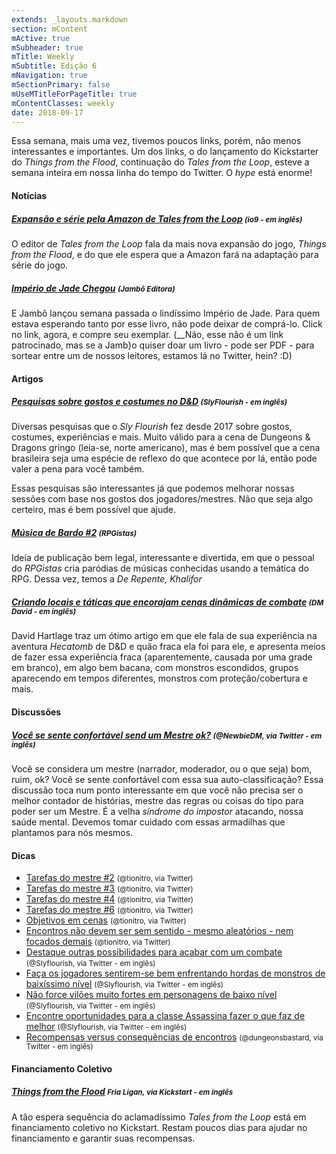 ```yaml
---
extends: _layouts.markdown
section: mContent
mActive: true
mSubheader: true
mTitle: Weekly
mSubtitle: Edição 6
mNavigation: true
mSectionPrimary: false
mUseMTitleForPageTitle: true
mContentClasses: weekly
date: 2018-09-17
---
```


Essa semana, mais uma vez, tivemos poucos links, porém, não menos interessantes e importantes. Um dos links, o do lançamento do Kickstarter do *Things from the Flood*, continuação do *Tales from the Loop*, esteve a semana inteira em nossa linha do tempo do Twitter. O *hype* está enorme!

#### Notícias

##### [Expansão e série pela Amazon de Tales from the Loop] <small>(io9 - em inglês)</small>
O editor de *Tales from the Loop* fala da mais nova expansão do jogo, *Things from the Flood*, e do que ele espera que a Amazon fará na adaptação para série do jogo.

##### [Império de Jade Chegou] <small>(Jambô Editora)</small>
E Jambô lançou semana passada o lindíssimo Império de Jade. Para quem estava esperando tanto por esse livro, não pode deixar de comprá-lo. Click no link, agora, e compre seu exemplar. (__Não, esse não é um link patrocinado, mas se a Jamb}o quiser doar um livro - pode ser PDF - para sortear entre um de nossos leitores, estamos lá no Twitter, hein? :D)

#### Artigos

##### [Pesquisas sobre gostos e costumes no D&D] <small>(SlyFlourish - em inglês)</small>
Diversas pesquisas que o *Sly Flourish* fez desde 2017 sobre gostos, costumes, experiências e mais. Muito válido para a cena de Dungeons & Dragons gringo (leia-se, norte americano), mas é bem possível que a cena brasileira seja uma espécie de reflexo do que acontece por lá, então pode valer a pena para você também.

Essas pesquisas são interessantes já que podemos melhorar nossas sessões com base nos gostos dos jogadores/mestres. Não que seja algo certeiro, mas é bem possível que ajude.

##### [Música de Bardo #2] <small>(RPGistas)</small>
Ideia de publicação bem legal, interessante e divertida, em que o pessoal do *RPGistas* cria paródias de músicas conhecidas usando a temática do RPG. Dessa vez, temos a *De Repente, Khalifor* 

##### [Criando locais e táticas que encorajam cenas dinâmicas de combate] <small>(DM David - em inglês)</small>
David Hartlage traz um ótimo artigo em que ele fala de sua experiência na aventura *Hecatomb* de D&D e quão fraca ela foi para ele, e apresenta meios de fazer essa experiência fraca (aparentemente, causada por uma grade em branco), em algo bem bacana, com monstros escondidos, grupos aparecendo em tempos diferentes, monstros com proteção/cobertura e mais.

#### Discussões

##### [Você se sente confortável send um Mestre ok?] <small>(@NewbieDM, via Twitter - em inglês)</small>
Você se considera um mestre (narrador, moderador, ou o que seja) bom, ruim, ok? Você se sente confortável com essa sua auto-classificação? Essa discussão toca num ponto interessante em que você não precisa ser o melhor contador de histórias, mestre das regras ou coisas do tipo para poder ser um Mestre. É a velha *síndrome do impostor* atacando, nossa saúde mental. Devemos tomar cuidado com essas armadilhas que plantamos para nós mesmos.

#### Dicas

- [Tarefas do mestre #2] <small>(@tionitro, via Twitter)</small>
- [Tarefas do mestre #3] <small>(@tionitro, via Twitter)</small>
- [Tarefas do mestre #4] <small>(@tionitro, via Twitter)</small>
- [Tarefas do mestre #6] <small>(@tionitro, via Twitter)</small>
- [Objetivos em cenas] <small>(@tionitro, via Twitter)</small>
- [Encontros não devem ser sem sentido - mesmo aleatórios - nem focados demais] <small>(@tionitro, via Twitter)</small>
- [Destaque outras possibilidades para acabar com um combate] <small>(@Slyflourish, via Twitter - em inglês)</small>
- [Faça os jogadores sentirem-se bem enfrentando hordas de monstros de baixíssimo nível] <small>(@Slyflourish, via Twitter - em inglês)</small>
- [Não force vilões muito fortes em personagens de baixo nível] <small>(@Slyflourish, via Twitter - em inglês)</small>
- [Encontre oportunidades para a classe Assassina fazer o que faz de melhor] <small>(@Slyflourish, via Twitter - em inglês)</small>
- [Recompensas versus consequências de encontros] <small>(@dungeonsbastard, via Twitter - em inglês)</small>

#### Financiamento Coletivo

##### [Things from the Flood] <small>Fria Ligan, via Kickstart - em inglês</small>
A tão espera sequência do aclamadíssimo *Tales from the Loop* está em financiamento coletivo no Kickstart. Restam poucos dias para ajudar no financiamento e garantir suas recompensas.

[Tarefas do mestre #2]: https://twitter.com/tionitro/status/1041493381929680899
[Tarefas do mestre #3]: https://twitter.com/tionitro/status/1041860225941336065
[Tarefas do mestre #4]: https://twitter.com/tionitro/status/1042213467174920192
[Tarefas do mestre #6]: https://twitter.com/tionitro/status/1043516057850396673
[Objetivos em cenas]: https://twitter.com/tionitro/status/1043978708762193920
[Encontros não devem ser sem sentido - mesmo aleatórios - nem focados demais]: https://twitter.com/SlyFlourish/status/1041705919606865920
[Destaque outras possibilidades para acabar com um combate]: https://twitter.com/SlyFlourish/status/1042084713635237894
[Faça os jogadores sentirem-se bem enfrentando hordas de monstros de baixíssimo nível]: https://twitter.com/SlyFlourish/status/1043188202520145920
[Não force vilões muito fortes em personagens de baixo nível]: https://twitter.com/SlyFlourish/status/1042809497914433537
[Encontre oportunidades para a classe Assassina fazer o que faz de melhor]: https://twitter.com/SlyFlourish/status/1043928027657383937
[Recompensas versus consequências de encontros]: https://twitter.com/dungeonbastard/status/1042191538099347458
[Things from the Flood]: https://www.kickstarter.com/projects/1192053011/things-from-the-flood-sequel-to-tales-from-the-loo
[Expansão e série pela Amazon de Tales from the Loop]: https://io9.gizmodo.com/tales-from-the-loops-publisher-discusses-the-new-90s-ex-1829038792
[Império de Jade Chegou]: https://jamboeditora.com.br/
[Você se sente confortável send um Mestre ok?]: https://twitter.com/newbiedm/status/1043290693865811969
[Pesquisas sobre gostos e costumes no D&D]: http://slyflourish.com/facebook_surveys.html
[Música de Bardo #2]: http://rpgista.com.br/2018/09/21/musica-de-bardo-2-de-repente-khalifor/
[Criando locais e táticas que encorajam cenas dinâmicas de combate]: http://dmdavid.com/tag/creating-dd-locations-that-encourage-dynamic-combat-scenes/